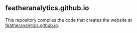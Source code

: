 ## featheranalytics.github.io

This repository compiles the code that creates the website at [featheranalytics.github.io](https://github.com/FeatherAnalytics/featheranalytics.github.io). 
